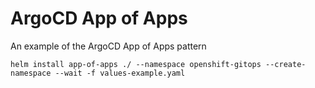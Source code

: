 # ArgoCD App of Apps

An example of the ArgoCD App of Apps pattern

```shell
helm install app-of-apps ./ --namespace openshift-gitops --create-namespace --wait -f values-example.yaml
```